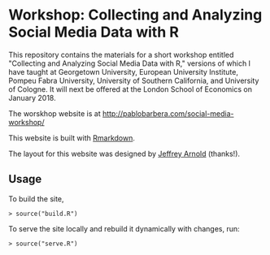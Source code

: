 # Workshop: Collecting and Analyzing Social Media Data with R

This repository contains the materials for a short workshop entitled "Collecting and Analyzing Social Media Data with R," versions of which I have taught at Georgetown University, European University Institute, Pompeu Fabra University, University of Southern California, and University of Cologne. It will next be offered at the London School of Economics on January 2018.

The worskhop website is at http://pablobarbera.com/social-media-workshop/

This website is built with [Rmarkdown](http://rmarkdown.rstudio.com/rmarkdown_websites.html#overview).

The layout for this website was designed by [Jeffrey Arnold](http://www.jrnold.me/) (thanks!).

## Usage

To build the site,
```rconsole
> source("build.R")
```

To serve the site locally and rebuild it dynamically with changes, run:
```rconsole
> source("serve.R")
```
